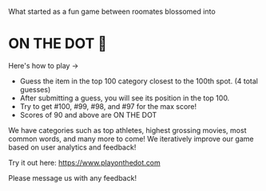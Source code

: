 What started as a fun game between roomates blossomed into

# ON THE DOT 🔴

Here's how to play →

- Guess the item in the top 100 category closest to the 100th spot. (4 total guesses)
- After submitting a guess, you will see its position in the top 100.
- Try to get #100, #99, #98, and #97 for the max score!
- Scores of 90 and above are ON THE DOT 

We have categories such as top athletes, highest grossing movies, most common words, and many more to come! We iteratively improve our game based on user analytics and feedback!

Try it out here: https://www.playonthedot.com

Please message us with any feedback!
